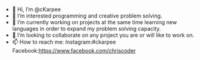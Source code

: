 - 👋 Hi, I’m @cKarpee
- 👀 I’m interested programming and creative problem solving.
- 🌱 I’m currently working on projects at the same time learning new languages in order to expand my problem solving capacity.
- 💞️ I’m looking to collaborate on any project you are or will like to work on.
- 📫 How to reach me: Instagram:#ckarpee  
Facebook:https://www.facebook.com/chriscoder 

<!---
karpee/karpee is a ✨ special ✨ repository because its `README.md` (this file) appears on your GitHub profile.
You can click the Preview link to take a look at your changes.
--->
